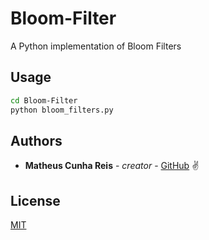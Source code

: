 # Bloom-Filter

A Python implementation of Bloom Filters

## Usage

```bash
cd Bloom-Filter
python bloom_filters.py
```

## Authors

* **Matheus Cunha Reis** - *creator* - [GitHub](https://github.com/matheuscr30) ✌

## License
[MIT](https://choosealicense.com/licenses/mit/)
